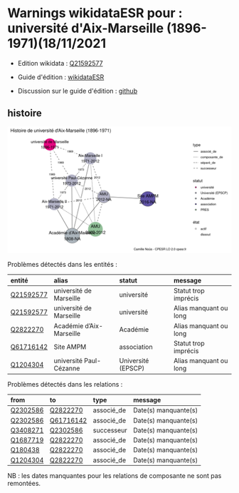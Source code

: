 Warnings wikidataESR pour : université d'Aix-Marseille (1896-1971)(18/11/2021
================

- Edition wikidata : [Q21592577](https://www.wikidata.org/wiki/Q21592577)
- Guide d'édition : [wikidataESR](https://github.com/cpesr/wikidataESR/)

- Discussion sur le guide d'édition : [github](https://github.com/cpesr/wikidataESR/issues)



## histoire 

![Graphique non généré](Q21592577-histoire.png) 

Problèmes détectés dans les entités :

|entité                                               |alias                    |statut             |message                |
|:----------------------------------------------------|:------------------------|:------------------|:----------------------|
|[Q21592577](https://www.wikidata.org/wiki/Q21592577) |université de Marseille  |université         |Statut trop imprécis   |
|[Q21592577](https://www.wikidata.org/wiki/Q21592577) |université de Marseille  |université         |Alias manquant ou long |
|[Q2822270](https://www.wikidata.org/wiki/Q2822270)   |Académie d’Aix-Marseille |Académie           |Alias manquant ou long |
|[Q61716142](https://www.wikidata.org/wiki/Q61716142) |Site AMPM                |association        |Statut trop imprécis   |
|[Q1204304](https://www.wikidata.org/wiki/Q1204304)   |université Paul-Cézanne  |Université (EPSCP) |Alias manquant ou long |

Problèmes détectés dans les relations :

|from                                               |to                                                   |type       |message              |
|:--------------------------------------------------|:----------------------------------------------------|:----------|:--------------------|
|[Q2302586](https://www.wikidata.org/wiki/Q2302586) |[Q2822270](https://www.wikidata.org/wiki/Q2822270)   |associé_de |Date(s) manquante(s) |
|[Q2302586](https://www.wikidata.org/wiki/Q2302586) |[Q61716142](https://www.wikidata.org/wiki/Q61716142) |associé_de |Date(s) manquante(s) |
|[Q3408271](https://www.wikidata.org/wiki/Q3408271) |[Q2302586](https://www.wikidata.org/wiki/Q2302586)   |successeur |Date(s) manquante(s) |
|[Q1687719](https://www.wikidata.org/wiki/Q1687719) |[Q2822270](https://www.wikidata.org/wiki/Q2822270)   |associé_de |Date(s) manquante(s) |
|[Q180438](https://www.wikidata.org/wiki/Q180438)   |[Q2822270](https://www.wikidata.org/wiki/Q2822270)   |associé_de |Date(s) manquante(s) |
|[Q1204304](https://www.wikidata.org/wiki/Q1204304) |[Q2822270](https://www.wikidata.org/wiki/Q2822270)   |associé_de |Date(s) manquante(s) |

NB : les dates manquantes pour les relations de composante ne sont pas remontées. 

